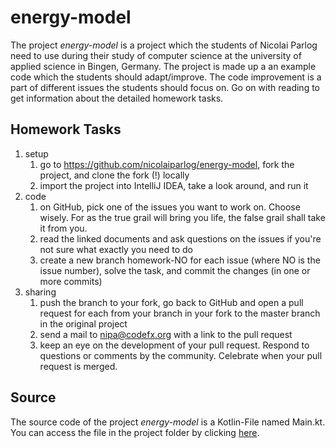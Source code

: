 # energy-model
The project *energy-model* is a project which the students of Nicolai Parlog need to use during their study of 
computer science at the university of applied science in Bingen, Germany. The project is made up a an example code 
which the students should adapt/improve. The code improvement is a part of different issues the students should focus on.
Go on with reading to get information about the detailed homework tasks.

## Homework Tasks
1. setup 
	1. go to https://github.com/nicolaiparlog/energy-model, fork the project, and clone the fork (!) locally
	1. import the project into IntelliJ IDEA, take a look around, and run it
1. code 
	1. on GitHub, pick one of the issues you want to work on. Choose wisely. For as the true grail will 
	bring you life, the false grail shall take it from you.
	1. read the linked documents and ask questions on the issues if you're not sure what exactly you need to do
	1. create a new branch homework-NO for each issue (where NO is the issue number), solve the task, and commit the changes (in one or more commits)
1. sharing 
	1. push the branch to your fork, go back to GitHub and open a pull request for each from your branch in your fork to the master branch in the original project
	1. send a mail to nipa@codefx.org with a link to the pull request
	1. keep an eye on the development of your pull request. Respond to questions or comments by the community. Celebrate when your pull request is merged.

## Source
The source code of the project *energy-model* is a Kotlin-File named Main.kt.  
You can access the file in the project folder by clicking [here](src/main/kotlin).
